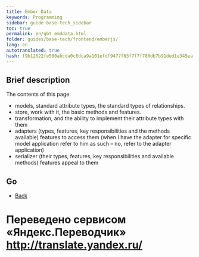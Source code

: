 ```yaml
--- 
title: Ember Data 
keywords: Programming 
sidebar: guide-base-tech_sidebar 
toc: true 
permalink: en/gbt_emddata.html 
folder: guides/base-tech/frontend/emberjs/ 
lang: en 
autotranslated: true 
hash: f9b12622fe500abcda0c6dca9a101efdf9477f83f7f7f780db7b91ded1e345ea 
--- 
```


## Brief description 

The contents of this page: 

* models, standard attribute types, the standard types of relationships. 
* store, work with it, the basic methods and features. 
* transformation, and the ability to implement their attribute types with them 
* adapters (types, features, key responsibilities and the methods available) features to access them (when I have the adapter for specific model application refer to him as such – no, refer to the adapter application) 
* serializer (their types, features, key responsibilities and available methods) features appeal to them 

## Go 

* [Back](gbt_emberjs.html)


 # Переведено сервисом «Яндекс.Переводчик» http://translate.yandex.ru/